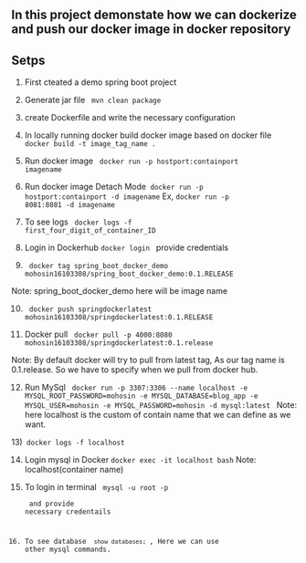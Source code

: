 ## In this project demonstate how we can dockerize and push our docker image in docker repository

## Setps 

1)  First cteated a demo spring boot project

2)  Generate jar file <code> mvn clean package </code>

3) create Dockerfile and write the necessary configuration

4) In locally running docker build docker image based on docker file <code> docker build -t image_tag_name . </code>

5) Run docker image <code> docker run -p hostport:containport imagename</code>

6) Run docker image Detach Mode<code> docker run -p hostport:containport -d imagename</code>
Ex, <code>docker run -p 8081:8081 -d imagename</code>

7) To see logs <code> docker logs -f first_four_digit_of_container_ID</code>

8) Login in Dockerhub <code>docker login </code> provide credentials

9) <code> docker tag spring_boot_docker_demo  mohosin16103308/spring_boot_docker_demo:0.1.RELEASE</code>

Note: spring_boot_docker_demo here will be image name

10) <code> docker push springdockerlatest mohosin16103308/springdockerlatest:0.1.RELEASE</code>

11) Docker pull <code> docker pull -p 4000:8080 mohosin16103308/springdockerlatest:0.1.release</code>

Note: By default docker will try to pull from latest tag, As our tag name is 0.1.release. So we have to specify when we pull from docker hub.

12) Run MySql <code> docker run  -p 3307:3306 --name localhost -e MYSQL_ROOT_PASSWORD=mohosin -e MYSQL_DATABASE=blog_app -e MYSQL_USER=mohosin -e MYSQL_PASSWORD=mohosin -d mysql:latest </code>
Note: here localhost is the custom of contain name that we can define as we want.

13)<code>  docker logs -f localhost  </code>

14) Login mysql in Docker <code>docker exec -it localhost bash</code>
Note: localhost(container name)

15) To login in terminal <code> mysql -u root -p </p> and provide necessary credentails

16) To see database <code> show databases; </code>, Here we can use other mysql commands.
